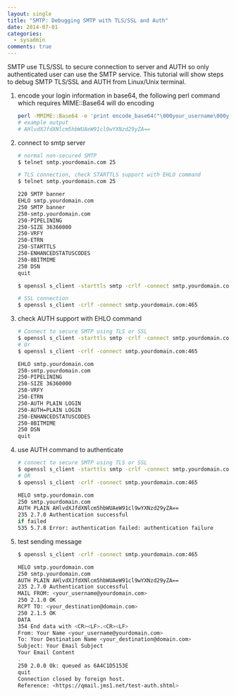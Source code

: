 ```yaml
---
layout: single
title: "SMTP: Debugging SMTP with TLS/SSL and Auth"
date: 2014-07-01
categories:
  - sysadmin
comments: true
---
```


SMTP use TLS/SSL to secure connection to server and AUTH so only authenticated
user can use the SMTP service. This tutorial will show steps to debug SMTP
TLS/SSL and AUTH from Linux/Unix terminal.

1. encode your login information in base64, the following perl command which
   requires MIME::Base64 will do encoding

   ```bash
   perl -MMIME::Base64 -e 'print encode_base64("\000your_username\000your_password")'
   # example output
   # AHlvdXJfdXNlcm5hbWUAeW91cl9wYXNzd29yZA==
   ```

1. connect to smtp server

   ```bash
   # normal non-secured SMTP
   $ telnet smtp.yourdomain.com 25

   # TLS connection, check STARTTLS support with EHLO command
   $ telnet smtp.yourdomain.com 25

   220 SMTP banner
   EHLO smtp.yourdomain.com
   250 SMTP banner
   250-smtp.yourdomain.com
   250-PIPELINING
   250-SIZE 36360000
   250-VRFY
   250-ETRN
   250-STARTTLS
   250-ENHANCEDSTATUSCODES
   250-8BITMIME
   250 DSN
   quit

   $ openssl s_client -starttls smtp -crlf -connect smtp.yourdomain.com:25

   # SSL connection
   $ openssl s_client -crlf -connect smtp.yourdomain.com:465
   ```

1. check AUTH support with EHLO command

   ```bash
   # Connect to secure SMTP using TLS or SSL
   $ openssl s_client -starttls smtp -crlf -connect smtp.yourdomain.com:25
   # Or
   $ openssl s_client -crlf -connect smtp.yourdomain.com:465

   EHLO smtp.yourdomain.com
   250-smtp.yourdomain.com
   250-PIPELINING
   250-SIZE 36360000
   250-VRFY
   250-ETRN
   250-AUTH PLAIN LOGIN
   250-AUTH=PLAIN LOGIN
   250-ENHANCEDSTATUSCODES
   250-8BITMIME
   250 DSN
   quit
   ```

1. use AUTH command to authenticate

   ```bash
   # connect to secure SMTP using TLS or SSL
   $ openssl s_client -starttls smtp -crlf -connect smtp.yourdomain.com:25
   # OR
   $ openssl s_client -crlf -connect smtp.yourdomain.com:465

   HELO smtp.yourdomain.com
   250 smtp.yourdomain.com
   AUTH PLAIN AHlvdXJfdXNlcm5hbWUAeW91cl9wYXNzd29yZA==
   235 2.7.0 Authentication successful
   if failed
   535 5.7.8 Error: authentication failed: authentication failure
   ```

1. test sending message

   ```bash
   $ openssl s_client -crlf -connect smtp.yourdomain.com:465

   HELO smtp.yourdomain.com
   250 smtp.yourdomain.com
   AUTH PLAIN AHlvdXJfdXNlcm5hbWUAeW91cl9wYXNzd29yZA==
   235 2.7.0 Authentication successful
   MAIL FROM: <your_username@yourdomain.com>
   250 2.1.0 OK
   RCPT TO: <your_destination@domain.com>
   250 2.1.5 OK
   DATA
   354 End data with <CR><LF>.<CR><LF>
   From: Your Name <your_username@yourdomain.com>
   To: Your Destination Name <your_destination@domain.com>
   Subject: Your Email Subject
   Your Email Content
   .
   250 2.0.0 Ok: queued as 6A4C1D5153E
   quit
   Connection closed by foreign host.
   Reference: <https://qmail.jms1.net/test-auth.shtml>
   ```
